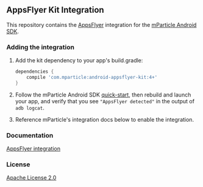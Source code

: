 ## AppsFlyer Kit Integration

This repository contains the [AppsFlyer](https://www.appsflyer.com/) integration for the [mParticle Android SDK](https://github.com/mParticle/mparticle-android-sdk).

### Adding the integration

1. Add the kit dependency to your app's build.gradle:

    ```groovy
    dependencies {
        compile 'com.mparticle:android-appsflyer-kit:4+'
    }
    ```
2. Follow the mParticle Android SDK [quick-start](https://github.com/mParticle/mparticle-android-sdk), then rebuild and launch your app, and verify that you see `"AppsFlyer detected"` in the output of `adb logcat`.
3. Reference mParticle's integration docs below to enable the integration.

### Documentation

[AppsFlyer integration](http://docs.mparticle.com/integrations/appsflyer/event/)

### License

[Apache License 2.0](http://www.apache.org/licenses/LICENSE-2.0)